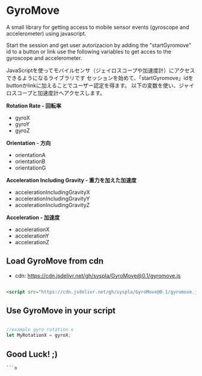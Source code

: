 # GyroMove

A small library for  getting access to mobile sensor events (gyroscope and accelerometer) using javascript.

Start the session and get user autorizacion by adding the "startGyromove" id to a button or link
use the following variables to get acces to the gyroscope and accelerometer.

JavaScriptを使ってモバイルセンサ（ジェイロスコープや加速度計）にアクセスできるようになるライブラリです
セッションを始めて、「startGyromove」idをbuttonかlinkに加えることでユーザー認定を得ます。
以下の変数を使い、ジャイロスコープと加速度計へアクセスします。

**Rotation Rate -  回転率**

- gyroX
- gyroY
- gyroZ

**Orientation - 方向**

- orientationA
- orientationB
- orientationG

**Acceleration Including Gravity - 重力を加えた加速度**

- accelerationIncludingGravityX
- accelerationIncludingGravityY
- accelerationIncludingGravityZ

**Acceleration - 加速度**

- accelerationX
- accelerationY
- accelerationZ


## Load GyroMove from cdn

- cdn: https://cdn.jsdelivr.net/gh/syspla/GyroMove@0.1/gyromove.js


```html

<script src="https://cdn.jsdelivr.net/gh/syspla/GyroMove@0.1/gyromove.js" charset="utf-8"></script>


```

## Use GyroMove in your script

```javascript

//example gyro rotation x
let MyRotationX = gyroX;

```


## Good Luck! ;)

```o
```o
```

